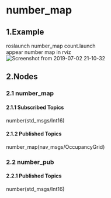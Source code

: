 # number_map  
## 1.Example  
roslaunch number_map count.launch  
appear number map in rviz  
![Screenshot from 2019-07-02 21-10-32](https://user-images.githubusercontent.com/40942409/60512304-30c81500-9d0f-11e9-813d-fd6d80874c04.png)  
  
## 2.Nodes
### 2.1 number_map
#### 2.1.1 Subscribed Topics  
  number(std_msgs/Int16)
#### 2.1.2 Published Topics  
  number_map(nav_msgs/OccupancyGrid)
  
### 2.2 number_pub  
#### 2.2.1 Published Topics  
  number(std_msgs/Int16)
  
  
